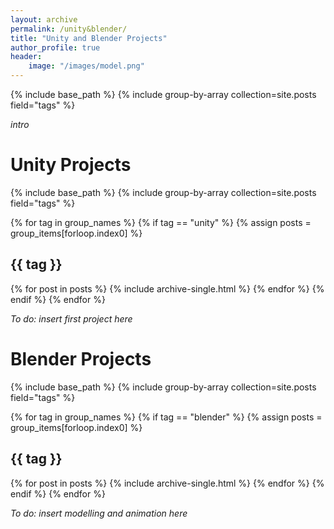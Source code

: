 ```yaml
---
layout: archive
permalink: /unity&blender/
title: "Unity and Blender Projects"
author_profile: true
header:
    image: "/images/model.png"
---
```


{% include base_path %}
{% include group-by-array collection=site.posts field="tags" %}

*intro*

# Unity Projects

{% include base_path %}
{% include group-by-array collection=site.posts field="tags" %}

{% for tag in group_names %}
{% if tag == "unity" %}
  {% assign posts = group_items[forloop.index0] %}
  <h2 id="{{ tag | slugify }}" class="archive__subtitle">{{ tag }}</h2>
  {% for post in posts %}
    {% include archive-single.html %}
  {% endfor %}
{% endif %}
{% endfor %}

*To do: insert first project here*

# Blender Projects

{% include base_path %}
{% include group-by-array collection=site.posts field="tags" %}

{% for tag in group_names %}
{% if tag == "blender" %}
  {% assign posts = group_items[forloop.index0] %}
  <h2 id="{{ tag | slugify }}" class="archive__subtitle">{{ tag }}</h2>
  {% for post in posts %}
    {% include archive-single.html %}
  {% endfor %}
{% endif %}
{% endfor %}

*To do: insert modelling and animation here*
